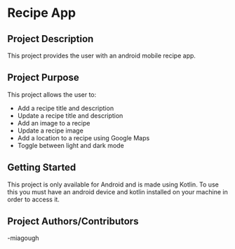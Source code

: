 # Recipe App

## Project Description
This project provides the user with an android mobile recipe app.

## Project Purpose
This project allows the user to:
- Add a recipe title and description
- Update a recipe title and description
- Add an image to a recipe
- Update a recipe image
- Add a location to a recipe using Google Maps
- Toggle between light and dark mode

## Getting Started
This project is only available for Android and is made using Kotlin. To use this you must have an android device and kotlin installed on your machine in order to access it.

## Project Authors/Contributors
-miagough
